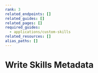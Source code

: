 ```yaml
---
rank: 3
related_endpoints: []
related_guides: []
related_pages: []
required_guides:
  - applications/custom-skills
related_resources: []
alias_paths: []
---
```


# Write Skills Metadata
